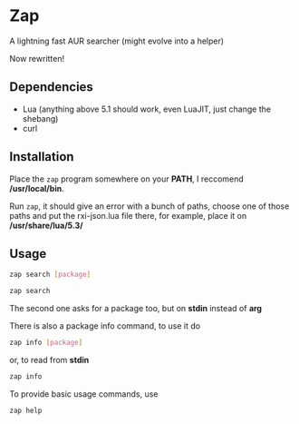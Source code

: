 # Zap

A lightning fast AUR searcher (might evolve into a helper)

Now rewritten!

Dependencies
------------

+ Lua (anything above 5.1 should work, even LuaJIT, just change the shebang)
+ curl

Installation
------------

Place the `zap` program somewhere on your **PATH**, I reccomend **/usr/local/bin**.

Run `zap`, it should give an error with a bunch of paths, choose one of those paths and put the rxi-json.lua file there, for example, place it on **/usr/share/lua/5.3/**

Usage
-----


```sh
zap search [package]
```

```sh
zap search
```

The second one asks for a package too, but on **stdin** instead of **arg**

There is also a package info command, to use it do

```sh
zap info [package]
```

or, to read from **stdin**

```sh
zap info
```


To provide basic usage commands, use

```sh
zap help
```
